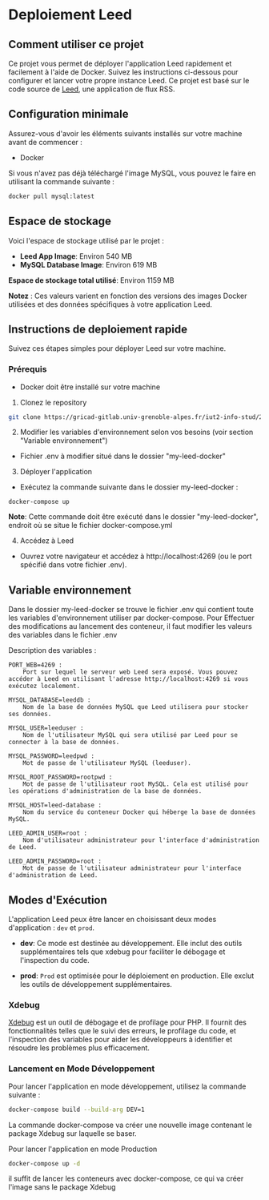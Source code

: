 # Deploiement Leed


## Comment utiliser ce projet
Ce projet vous permet de déployer l'application Leed rapidement et facilement à l'aide de Docker. Suivez les instructions ci-dessous pour configurer et lancer votre propre instance Leed. Ce projet est basé sur le code source de [Leed](https://github.com/LeedRSS/Leed), une application de flux RSS.

## Configuration minimale

Assurez-vous d'avoir les éléments suivants installés sur votre machine avant de commencer :

- Docker

Si vous n'avez pas déjà téléchargé l'image MySQL, vous pouvez le faire en utilisant la commande suivante :

```bash
docker pull mysql:latest
```

## Espace de stockage

Voici l'espace de stockage utilisé par le projet :

- **Leed App Image**: Environ 540 MB
- **MySQL Database Image**: Environ 619 MB

**Espace de stockage total utilisé**: Environ 1159 MB

**Notez** : Ces valeurs varient en fonction des versions des images Docker utilisées et des données spécifiques à votre application Leed.


## Instructions de deploiement rapide
Suivez ces étapes simples pour déployer Leed sur votre machine.

### Prérequis
* Docker doit être installé sur votre machine

1. Clonez le repository
```bash
git clone https://gricad-gitlab.univ-grenoble-alpes.fr/iut2-info-stud/2023-s5/r5-adv-virt/grp-b1/varcinv/varcinv-projet-lead.git
```
2. Modifier les variables d'environnement selon vos besoins (voir section "Variable environnement")
* Fichier .env à modifier situé dans le dossier "my-leed-docker"

3. Déployer l'application
* Exécutez la commande suivante dans le dossier my-leed-docker :
```
docker-compose up
```
**Note**: Cette commande doit être exécuté dans le dossier "my-leed-docker", endroit où se situe le fichier docker-compose.yml

4. Accédez à Leed
* Ouvrez votre navigateur et accédez à http://localhost:4269 (ou le port spécifié dans votre fichier .env).

## Variable environnement
Dans le dossier my-leed-docker se trouve le fichier .env qui contient toute les variables d'environnement utiliser par docker-compose. Pour Effectuer des modifications au lancement des conteneur, il faut modifier les valeurs des variables dans le fichier .env

Description des variables :

    PORT_WEB=4269 :
        Port sur lequel le serveur web Leed sera exposé. Vous pouvez accéder à Leed en utilisant l'adresse http://localhost:4269 si vous exécutez localement.

    MYSQL_DATABASE=leeddb :
        Nom de la base de données MySQL que Leed utilisera pour stocker ses données.

    MYSQL_USER=leeduser :
        Nom de l'utilisateur MySQL qui sera utilisé par Leed pour se connecter à la base de données.

    MYSQL_PASSWORD=leedpwd :
        Mot de passe de l'utilisateur MySQL (leeduser).

    MYSQL_ROOT_PASSWORD=rootpwd :
        Mot de passe de l'utilisateur root MySQL. Cela est utilisé pour les opérations d'administration de la base de données.

    MYSQL_HOST=leed-database :
        Nom du service du conteneur Docker qui héberge la base de données MySQL.

    LEED_ADMIN_USER=root :
        Nom d'utilisateur administrateur pour l'interface d'administration de Leed.

    LEED_ADMIN_PASSWORD=root :
        Mot de passe de l'utilisateur administrateur pour l'interface d'administration de Leed.


## Modes d'Exécution

L'application Leed peux être lancer en choisissant deux modes d'application : `dev` et `prod`.

- **dev**: Ce mode est destinée au développement. Elle inclut des outils supplémentaires tels que xdebug pour faciliter le débogage et l'inspection du code.

- **prod**: `Prod` est optimisée pour le déploiement en production. Elle exclut les outils de développement supplémentaires.

### Xdebug

[Xdebug](https://xdebug.org/) est un outil de débogage et de profilage pour PHP. Il fournit des fonctionnalités telles que le suivi des erreurs, le profilage du code, et l'inspection des variables pour aider les développeurs à identifier et résoudre les problèmes plus efficacement.

### Lancement en Mode Développement

Pour lancer l'application en mode développement, utilisez la commande suivante :

```bash
docker-compose build --build-arg DEV=1
```
La commande docker-compose va créer une nouvelle image contenant le package Xdebug sur laquelle se baser.

Pour lancer l'application en mode Production

``` bash
docker-compose up -d
```
il suffit de lancer les conteneurs avec docker-compose, ce qui va créer l'image sans le package Xdebug

